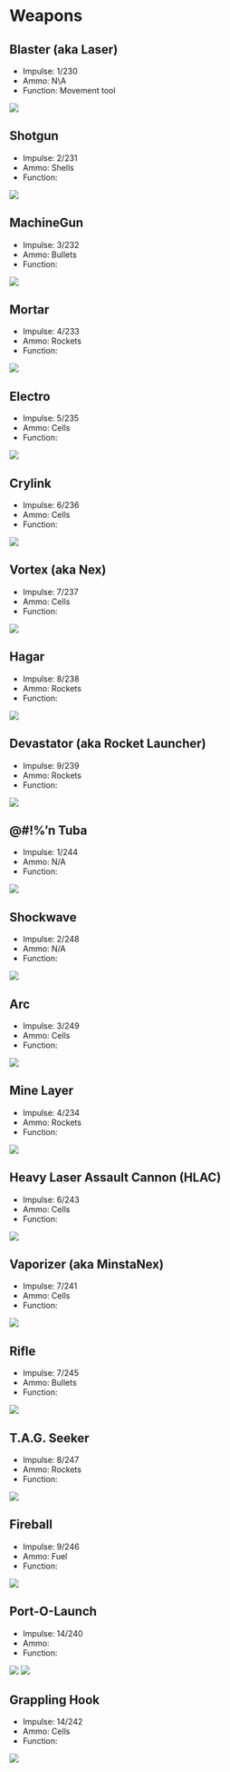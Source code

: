 Weapons
=======

Blaster (aka Laser)
-----

-   Impulse: 1/230
-   Ammo: N\\A
-   Function: Movement tool

![](http://pics.nexuizninjaz.com/images/a6uwt7jta7i7896ig8xq.png)

Shotgun
-------

-   Impulse: 2/231
-   Ammo: Shells
-   Function:

![](http://pics.nexuizninjaz.com/images/1brgz4kjmoynksdg4vup.png)

MachineGun
-----------

-   Impulse: 3/232
-   Ammo: Bullets
-   Function:

![](http://pics.nexuizninjaz.com/images/m0cpbtvdipgky4wb9x5h.png)

Mortar
------

-   Impulse: 4/233
-   Ammo: Rockets
-   Function:

![](http://pics.nexuizninjaz.com/images/26qyg1cgr1z7e2kluukd.png)

Electro
-------

-   Impulse: 5/235
-   Ammo: Cells
-   Function:

![](http://pics.nexuizninjaz.com/images/eltfaukszxd71m3pi2kc.png)

Crylink
-------

-   Impulse: 6/236
-   Ammo: Cells
-   Function:

![](http://pics.nexuizninjaz.com/images/jz4xy9ek4viyoel2uacu.png)

Vortex (aka Nex)
---

-   Impulse: 7/237
-   Ammo: Cells
-   Function:

![](http://pics.nexuizninjaz.com/images/7j9dkuwegz0h0ho5b0bk.png)

Hagar
-----

-   Impulse: 8/238
-   Ammo: Rockets
-   Function:

![](http://pics.nexuizninjaz.com/images/2jbzvngj4y634113gj8.png)

Devastator (aka Rocket Launcher)
---------------

-   Impulse: 9/239
-   Ammo: Rockets
-   Function:

![](http://pics.nexuizninjaz.com/images/9vljuqupv7szalqwi798.png)

@\#!%’n Tuba
------------

-   Impulse: 1/244
-   Ammo: N/A
-   Function:

![](http://pics.nexuizninjaz.com/images/673qowxz0erl7robvlia.png)

Shockwave
----------

-   Impulse: 2/248
-   Ammo: N/A
-   Function:

![](-)

Arc
----------

-   Impulse: 3/249
-   Ammo: Cells
-   Function:

![](http://pics.nexuizninjaz.com/images/tawgwqvlaiaxmqzhsdx7.png)

Mine Layer
----------

-   Impulse: 4/234
-   Ammo: Rockets
-   Function:

![](http://pics.nexuizninjaz.com/images/igies4a96frnq13ms0io.png)

Heavy Laser Assault Cannon (HLAC)
---------------------------------

-   Impulse: 6/243
-   Ammo: Cells
-   Function:

![](http://pics.nexuizninjaz.com/images/dr80v378hbrcelukzqr.png)

Vaporizer (aka MinstaNex)
---------

-   Impulse: 7/241
-   Ammo: Cells
-   Function:

![](http://pics.nexuizninjaz.com/images/n150a0887mhmh2tjl512.png)

Rifle
------------

-   Impulse: 7/245
-   Ammo: Bullets
-   Function:

![](http://pics.nexuizninjaz.com/images/o2q11dsebh43sx4f1t9m.png)

T.A.G. Seeker
-------------

-   Impulse: 8/247
-   Ammo: Rockets
-   Function:

![](http://pics.nexuizninjaz.com/images/za53df8ti47k1qno9oz.png)

Fireball
--------

-   Impulse: 9/246
-   Ammo: Fuel
-   Function:

![](http://pics.nexuizninjaz.com/images/mps4i1ih6ryvjuz6zyl3.png)

Port-O-Launch
-------------

-   Impulse: 14/240
-   Ammo:
-   Function:

![](http://pics.nexuizninjaz.com/images/6g8yj294nk92hxho9j7b.png) ![](http://pics.nexuizninjaz.com/images/6920poan8rfljg4k8t0w.jpg)

Grappling Hook
--------------

-   Impulse: 14/242
-   Ammo: Cells
-   Function:

![](http://pics.nexuizninjaz.com/images/2mtx3inqu9cokwptc6d.png)

